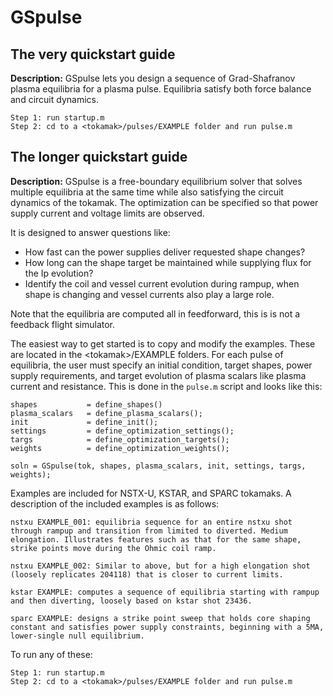 # GSpulse

## The very quickstart guide

**Description:** GSpulse lets you design a sequence of Grad-Shafranov plasma equilibria for a plasma pulse. Equilibria satisfy both force balance and circuit dynamics. 

```
Step 1: run startup.m
Step 2: cd to a <tokamak>/pulses/EXAMPLE folder and run pulse.m
```


## The longer quickstart guide 

**Description:** GSpulse is a free-boundary equilibrium solver that solves multiple equilibria at the same time while also satisfying the circuit dynamics of the tokamak. The optimization can be specified so that power supply current and voltage limits are observed. 

It is designed to answer questions like:

- How fast can the power supplies deliver requested shape changes?
- How long can the shape target be maintained while supplying flux for the Ip evolution? 
- Identify the coil and vessel current evolution during rampup, when shape is changing and vessel currents also play a large role. 


Note that the equilibria are computed all in feedforward, this is is not a feedback flight simulator. 


The easiest way to get started is to copy and modify the examples. These are located in the \<tokamak\>/EXAMPLE folders. For each pulse of equilibria, the user must specify an initial condition, target shapes, power supply requirements, and target evolution of plasma scalars like plasma current and resistance. This is done in the `pulse.m` script and looks like this:

```
shapes           = define_shapes()
plasma_scalars   = define_plasma_scalars();
init             = define_init();
settings         = define_optimization_settings();
targs            = define_optimization_targets();
weights          = define_optimization_weights();

soln = GSpulse(tok, shapes, plasma_scalars, init, settings, targs, weights);

```

Examples are included for NSTX-U, KSTAR, and SPARC tokamaks. A description of the included examples is as follows:


```
nstxu EXAMPLE_001: equilibria sequence for an entire nstxu shot through rampup and transition from limited to diverted. Medium elongation. Illustrates features such as that for the same shape, strike points move during the Ohmic coil ramp.
```

```
nstxu EXAMPLE_002: Similar to above, but for a high elongation shot (loosely replicates 204118) that is closer to current limits. 
```

```
kstar EXAMPLE: computes a sequence of equilibria starting with rampup and then diverting, loosely based on kstar shot 23436. 
```

```
sparc EXAMPLE: designs a strike point sweep that holds core shaping constant and satisfies power supply constraints, beginning with a 5MA, lower-single null equilibrium. 
```

To run any of these:
```
Step 1: run startup.m
Step 2: cd to a <tokamak>/pulses/EXAMPLE folder and run pulse.m
```






